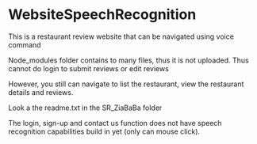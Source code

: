 # WebsiteSpeechRecognition

This is a restaurant review website that can be navigated using voice command

Node_modules folder contains to many files, thus it is not uploaded. Thus cannot do login to submit reviews or edit reviews

However, you still can navigate to list the restaurant, view the restaurant details and reviews.

Look a the readme.txt in the SR_ZiaBaBa folder

The login, sign-up and contact us function does not have speech recognition capabilities build in yet (only can mouse click).

